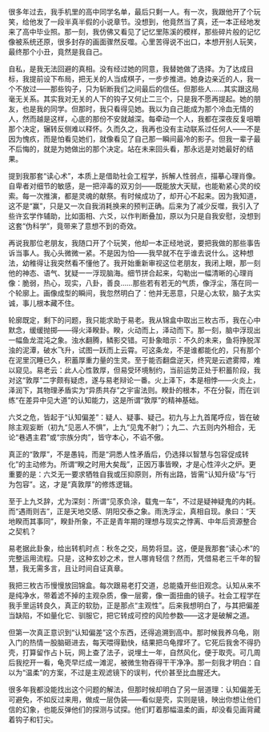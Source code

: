 很多年过去，我手机里的高中同学名单，最后只剩一人。有一次，我跟他开了个玩笑，给他发了一段半真半假的小说章节。没想到，他竟然当了真，还一本正经地发来了高中毕业照。那一刻，我仿佛又看见了记忆里陈溪的模样，那些碎片般的记忆像被系统还原，很多封存的画面骤然反噬。心里苦得说不出口，本想开别人玩笑，最终那个小丑，竟然是我自己。

自私，是我无法回避的真相。没有经过她的同意，我替她做了选择。为了达成目标，我提前设下布局，把无关的人当成棋子，一步步推进。她身边亲近的人，我一个不放过——那些钩子，只为斩断我们之间最后的信任。但那些人……其实跟这局毫无关系。其实我对无关的人下的钩子又何止二三个，只是我不愿再提起。她的朋友，也是我的同学。但那时，我只看得见她。我以为自己能成为那个冷血无情的人，然而越是这样，心底的那份不安就越深。每牵动一个人，我都在深夜反复咀嚼那个决定，辗转反侧难以释怀。久而久之，我再也没有主动联系过任何人——不是因为愧疚，而是怕看见她们，就像看见了自己那一瞬间最冷的影子。但我一辈子最不后悔的，就是为她做出的那个决定。站在未来回头看，那永远是对她最好的结果。

提到我那套“读心术”，本质上是借助社会工程学，拆解人性弱点，描摹心理肖像。自卑者对细节的敏感，是一把淬毒的双刃剑——既能放大天赋，也能勒紧心灵的绞索。每一次推演，都是灵魂的献祭。有时候成功了，却开心不起来。因为我知道，这不是“赢”，只是又一次自我消耗换来的预判正确。后来为了减少反噬，我引入了些许玄学作辅助，比如面相、六爻，以作判断叠加，原以为只是自我安慰，没想到这套“伪科学”，竟带来了意想不到的奇效。

再说我那位老朋友，我随口开了个玩笑，他却一本正经地说，要把我做的那些事告诉当事人。我心头微微一紧。不是因为怕——我早就不在乎谁去说什么。这种想法，幼稚得让我突然看不懂他了。我开始重新审视这位老朋友，我闭上眼，那一刻他的神态、语气、犹疑一一浮现脑海。细节拼合起来，勾勒出一幅清晰的心理肖像：脆弱，热心，现实，八卦，善良……那些若有若无的气质，像浮尘，落在同一个轮廓上。画像成型的瞬间，我忽然明白了：他并无恶意，只是心太软，脑子太实诚，事儿根本藏不住。

轮廓既定，剩下的问题，我只能求助于易老。我从锦盒中取出三枚古币，我在心中默念，缓缓抛掷——得火泽睽卦。睽，火动而上，泽动而下。那一刻，脑中浮现出一幅鱼龙混沌之象。浊水翻腾，鳞影交错。可卦象暗示：不久的未来，鱼将挣脱浑浊的泥潭，破水飞升，试图一跃而上云霄。可这条龙，不是谁都能化的，只有那个在泥里沉睡已久，积蓄厚重力量的生灵。至于能否翻盘逆天，终究是云遮雾障，难以窥见。易老云：此人心性敦厚，但易受环境制约，当前运势正处于积蓄阶段，我对这“敦厚”二字颇有疑虑，遂与易老辩论一番。火上泽下，本是相悖——火炎上，泽润下，其物理矛盾实为“异质共存”之宇宙法则。睽卦的根本，不在分裂，而在训练“在差异中见大道”的认知能力，这是所谓“敦厚”的精神基础。

六爻之危，皆起于“认知偏差”：疑人、疑事、疑己。初九与上九首尾呼应，皆在破除主观妄断（初九“见恶人不惧”，上九“见鬼不射”）；九二、六五则内外相合，无论“巷遇主君”或“宗族分肉”，皆守本心，不谄不傲。

真正的“敦厚”，不是愚钝，而是“洞悉人性矛盾后，仍选择以智慧与包容促成转化”的主动修为。所谓“睽之时用大矣哉”，正因万事皆睽，才是心性淬火之炉。更重要的是：六爻无一要求牺牲自我或压抑原则，所有出路，皆需“认知升级”与“行为包容”。这，才是“真敦厚”的修炼逻辑。

至于上九爻辞，尤为深刻：所谓“见豕负涂，载鬼一车”，不过是疑神疑鬼的内耗。而“遇雨则吉”，正是天地交感、阴阳交泰之象。雨洗浮尘，真相自现。彖曰：“天地睽而其事同”，睽卦所象，不正是青年期的理想与现实之悖离、中年后资源整合之契机？

易老据此卦象，给出转机时点：秋冬之交，局势将显。这，便是我那套“读心术”的完整运用流程。只是，这种玄妙之术，世人哪肯轻信？然而，凭借易老三千年的智慧，我无需多言，且让时间自证真章。

我把三枚古币慢慢放回锦盒。每次跟易老打交道，总能撬开些旧观念。认知从来不是纯净水，带着滤不掉的主观杂质，像一层雾，像一面扭曲的镜子。社会工程学在我手里运转良久，真正的软肋，正是那点“主观性”。后来我想明白了，与其把偏差当缺陷，不如量化它、驯服它，把它转成可控的风险参数——这才是破解之道。

但第一次真正意识到“认知偏差”这个东西，还得追溯到高中。那时候我养乌龟，刚入门的热情一股脑砸进去，每天喂得勤快，结果把乌龟撑坏了。它死后我舍不得扔壳，打算留作占卜玩，网上查了法子，说埋土一年，自然风化，便于取壳。可几周后我挖开一看，龟壳早烂成一滩泥，被微生物吞得干干净净。那一刻我才明白：自以为“温柔”的方案，不过是主观滤镜下的误判，代价甚至比血腥还大。

很多年我都没能找出这个问题的解法，但那时候却明白了另一层道理：认知偏差无可避免，不如反过来用，做成一层伪装——看似是壳，实则是镜，映出你想让他们信的幻象，也能反弹他们的探测与试探。他们盯着那幅温柔的画，却没看见画背藏着钩子和钉尖。